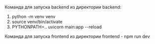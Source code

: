Команда для запуска backend из директории backend:
1. python -m venv venv
2. source venv/bin/activate
3. PYTHONPATH=.. uvicorn main:app --reload

Команда для запуска frontend из директории frontend - npm run dev